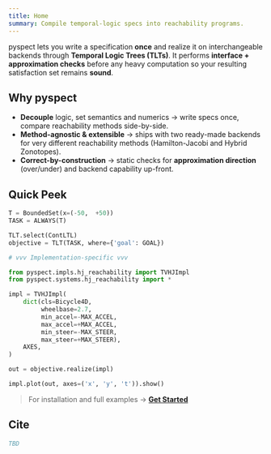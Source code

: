 ```yaml
---
title: Home
summary: Compile temporal-logic specs into reachability programs.
---
```


pyspect lets you write a specification **once** and realize it on interchangeable backends through
**Temporal Logic Trees (TLTs)**. It performs **interface + approximation checks** before any heavy
computation so your resulting satisfaction set remains **sound**.

## Why pyspect

- **Decouple** logic, set semantics and numerics → write specs once, compare reachability methods side-by-side.  
- **Method-agnostic & extensible** → ships with two ready-made backends for very different reachability methods (Hamilton-Jacobi and Hybrid Zonotopes).
- **Correct-by-construction** → static checks for **approximation direction** (over/under) and backend capability up-front.

## Quick Peek

```python
T = BoundedSet(x=(-50,  +50))
TASK = ALWAYS(T)

TLT.select(ContLTL)
objective = TLT(TASK, where={'goal': GOAL})

# vvv Implementation-specific vvv

from pyspect.impls.hj_reachability import TVHJImpl
from pyspect.systems.hj_reachability import *

impl = TVHJImpl(
    dict(cls=Bicycle4D,
         wheelbase=2.7,
         min_accel=-MAX_ACCEL,
         max_accel=+MAX_ACCEL,
         min_steer=-MAX_STEER,
         max_steer=+MAX_STEER), 
    AXES,
)

out = objective.realize(impl)

impl.plot(out, axes=('x', 'y', 't')).show()
```

> For installation and full examples → **[Get Started](get_started.md)**

## Cite

```bibtex
TBD
```
